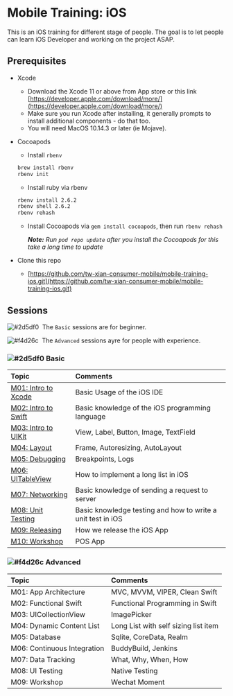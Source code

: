 # Mobile Training: iOS

This is an iOS training for different stage of people. The goal is to let people can learn iOS Developer and working on the project ASAP.

## Prerequisites

- Xcode
  - Download the Xcode 11 or above from App store or this link [https://developer.apple.com/download/more/](https://developer.apple.com/download/more/)
  - Make sure you run Xcode after installing, it generally prompts to install additional components - do that too.
  - You will need MacOS 10.14.3 or later (ie Mojave).
- Cocoapods
  - Install `rbenv`
  ```sh
  brew install rbenv
  rbenv init
  ```
  - Install ruby via rbenv
  ```sh
  rbenv install 2.6.2
  rbenv shell 2.6.2
  rbenv rehash
  ```
  - Install Cocoapods via `gem install cocoapods`, then run `rbenv rehash`

    ***Note:** Run `pod repo update` after you install the Cocoapods for this take a long time to update*

- Clone this repo 
  
  - [https://github.com/tw-xian-consumer-mobile/mobile-training-ios.git](https://github.com/tw-xian-consumer-mobile/mobile-training-ios.git)

## Sessions

![#2d5df0][#2d5df0]&nbsp;&nbsp;The `Basic` sessions are for beginner.

![#f4d26c][#f4d26c]&nbsp;&nbsp;The `Advanced` sessions ayre for people with experience.

### ![#2d5df0][#2d5df0] Basic

| Topic | Comments |
| :--- | :--- |
| [M01: Intro to Xcode](./src/Basic/M01) | Basic Usage of the iOS IDE |
| [M02: Intro to Swift](./src/Basic/M02) | Basic knowledge of the iOS programming language |
| [M03: Intro to UIKit](./src/Basic/M03) | View, Label, Button, Image, TextField |
| [M04: Layout](./src/Basic/M04) | Frame, Autoresizing, AutoLayout |
| [M05: Debugging](./src/Basic/M05) | Breakpoints, Logs |
| [M06: UITableView](./src/Basic/M06) | How to implement a long list in iOS |
| [M07: Networking](./src/Basic/M07) | Basic knowledge of sending a request to server |
| [M08: Unit Testing](./src/Basic/M08) | Basic knowledge testing and how to write a unit test in iOS |
| [M09: Releasing](./src/Basic/M09) | How we release the iOS App |
| [M10: Workshop](./src/Basic/M10_FinalTest) | POS App |

### ![#f4d26c][#f4d26c] Advanced

| Topic | Comments |
| :--- | :--- |
| M01: App Architecture | MVC, MVVM, VIPER, Clean Swift |
| M02: Functional Swift | Functional Programming in Swift |
| M03: UICollectionView | ImagePicker |
| M04: Dynamic Content List | Long List with self sizing list item |
| M05: Database | Sqlite, CoreData, Realm |
| M06: Continuous Integration | BuddyBuild, Jenkins |
| M07: Data Tracking | What, Why, When, How |
| M08: UI Testing | Native Testing |
| M09: Workshop | Wechat Moment |

<!--Parameters-->
<!--Blue-->
[#2d5df0]: https://placehold.it/15/2d5df0/000000?text=+
<!--Yellow-->
[#f4d26c]: https://placehold.it/15/f4d26c/000000?text=+
